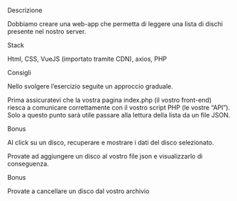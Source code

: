 Descrizione

Dobbiamo creare una web-app che permetta di leggere una lista di dischi presente nel nostro server.

Stack

Html, CSS, VueJS (importato tramite CDN), axios, PHP

Consigli

Nello svolgere l’esercizio seguite un approccio graduale.

Prima assicuratevi che la vostra pagina index.php (il vostro front-end) riesca a comunicare correttamente con il vostro script PHP (le vostre “API”).
Solo a questo punto sarà utile passare alla lettura della lista da un file JSON.

Bonus

Al click su un disco, recuperare e mostrare i dati del disco selezionato.

<!-- PARTE 2 -->

Provate ad aggiungere un disco al vostro file json e visualizzarlo di conseguenza.

Bonus

Provate a cancellare un disco dal vostro archivio
